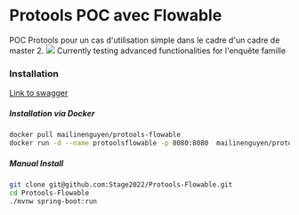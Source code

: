 # Protools POC avec Flowable
POC Protools pour un cas d'utilisation simple dans le cadre d'un cadre de master 2.
![](https://github.com/Stage2022/protools-activiti/blob/main/images/bpmn.png?raw=true)
Currently testing advanced functionalities for l'enquête famille
### Installation
[Link to swagger](https://protools-flowable.dev.insee.io/)

##### Installation via Docker
```bash
docker pull mailinenguyen/protools-flowable
docker run -d --name protoolsflowable -p 8080:8080  mailinenguyen/protools-flowable:latest
```
##### Manual Install
``` bash
git clone git@github.com:Stage2022/Protools-Flowable.git
cd Protools-Flowable
./mvnw spring-boot:run
```
